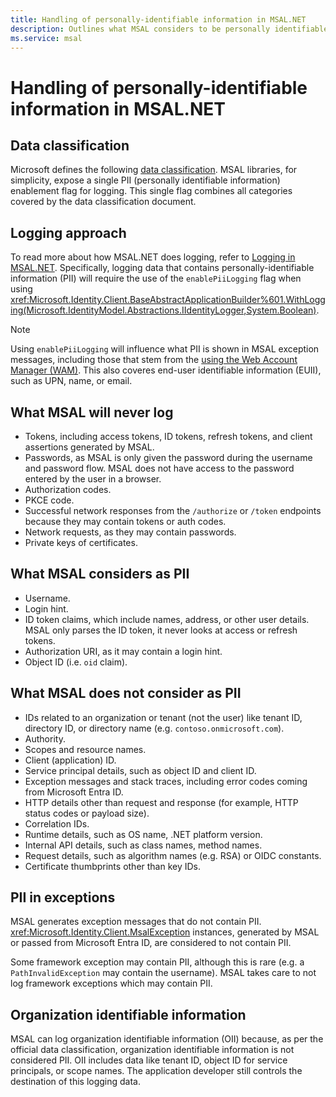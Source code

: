 ```yaml
---
title: Handling of personally-identifiable information in MSAL.NET
description: Outlines what MSAL considers to be personally identifiable information.
ms.service: msal
---
```


# Handling of personally-identifiable information in MSAL.NET

## Data classification

Microsoft defines the following [data classification](https://www.microsoft.com/trust-center/privacy/customer-data-definitions). MSAL libraries, for simplicity, expose a single PII (personally identifiable information) enablement flag for logging. This single flag combines all categories covered by the data classification document.

## Logging approach

To read more about how MSAL.NET does logging, refer to [Logging in MSAL.NET](../advanced/exceptions/msal-logging.md). Specifically, logging data that contains personally-identifiable information (PII) will require the use of the `enablePiiLogging` flag when using <xref:Microsoft.Identity.Client.BaseAbstractApplicationBuilder%601.WithLogging(Microsoft.IdentityModel.Abstractions.IIdentityLogger,System.Boolean)>.

>[!NOTE]
>Using `enablePiiLogging` will influence what PII is shown in MSAL exception messages, including those that stem from the [using the Web Account Manager (WAM)](../acquiring-tokens/desktop-mobile/wam.md). This also coveres end-user identifiable information (EUII), such as UPN, name, or email.

## What MSAL will never log

- Tokens, including access tokens, ID tokens, refresh tokens, and client assertions generated by MSAL.
- Passwords, as MSAL is only given the password during the username and password flow. MSAL does not have access to the password entered by the user in a browser.
- Authorization codes.
- PKCE code.
- Successful network responses from the `/authorize` or `/token` endpoints because they may contain tokens or auth codes.
- Network requests, as they may contain passwords.
- Private keys of certificates.

## What MSAL considers as PII

- Username.
- Login hint.
- ID token claims, which include names, address, or other user details. MSAL only parses the ID token, it never looks at access or refresh tokens.
- Authorization URI, as it may contain a login hint.
- Object ID (i.e. `oid` claim).

## What MSAL does not consider as PII

- IDs related to an organization or tenant (not the user) like tenant ID, directory ID, or directory name (e.g. `contoso.onmicrosoft.com`).
- Authority.
- Scopes and resource names.
- Client (application) ID.
- Service principal details, such as object ID and client ID.
- Exception messages and stack traces, including error codes coming from Microsoft Entra ID.
- HTTP details other than request and response (for example, HTTP status codes or payload size).
- Correlation IDs.
- Runtime details, such as OS name, .NET platform version.
- Internal API details, such as class names, method names.
- Request details, such as algorithm names (e.g. RSA) or OIDC constants.
- Certificate thumbprints other than key IDs.

## PII in exceptions

MSAL generates exception messages that do not contain PII. <xref:Microsoft.Identity.Client.MsalException> instances, generated by MSAL or passed from Microsoft Entra ID, are considered to not contain PII.

Some framework exception may contain PII, although this is rare (e.g. a `PathInvalidException` may contain the username). MSAL takes care to not log framework exceptions which may contain PII.

## Organization identifiable information

MSAL can log organization identifiable information (OII) because, as per the official data classification, organization identifiable information is not considered PII. OII includes data like tenant ID, object ID for service principals, or scope names. The application developer still controls the destination of this logging data.

